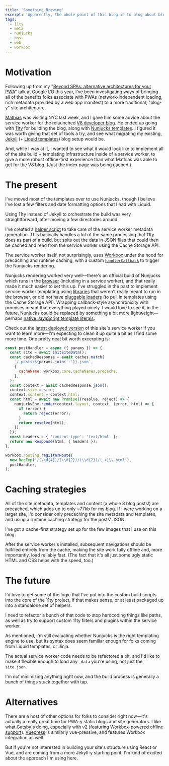 ```yaml
---
title: 'Something Brewing'
excerpt: 'Apparently, the whole point of this blog is to blog about blogging architecture.'
tags:
  - 11ty
  - meta
  - nunjucks
  - post
  - web
  - workbox
---
```


# Motivation

Following up from my "[Beyond SPAs: alternative architectures for your PWA](https://developers.google.com/web/updates/2018/05/beyond-spa)" talk at Google I/O this year, I've been investigating ways of bringing all of the benefits folks associate with PWAs (network-independent loading, rich metadata provided by a web app manifest) to a more traditional, "blog-y" site architecture.

[Mathias](https://twitter.com/mathias) was visiting NYC last week, and I gave him some advice about the service worker for the relaunched [V8 developer blog](https://v8.dev/). He ended up going with [11ty](https://www.11ty.io/) for building the blog, along with [Nunjucks templates](https://mozilla.github.io/nunjucks/). I figured it was worth giving that set of tools a try, and see what migrating my existing, [Jekyll](https://jekyllrb.com/) (+ [Liquid templates](https://shopify.github.io/liquid/)) blog setup would be.

And, while I was at it, I wanted to see what it would look like to implement all of the site build + templating infrastructure inside of a service worker, to give a more robust offline-first experience than what Mathias was able to get for the V8 blog. (Just the index page was being cached.)

# The present

I've moved most of the templates over to use Nunjucks, though I believe I've lost a few filters and date formatting options that I had with Liquid.

Using 11ty instead of Jekyll to orchestrate the build was very straightforward, after moving a few directories around.

I've created a [helper script](https://github.com/jeffposnick/jeffposnick.github.io/blob/6d9e5631a2eb9dd5083b1ee18090e890fa128672/generate-sw.js) to take care of the service worker metadata generation. This basically handles a lot of the same processing that 11ty does as part of a build, but spits out the data in JSON files that could then be cached and read from the service worker using the Cache Storage API.

The service worker itself, not surprisingly, uses [Workbox](https://developers.google.com/web/tools/workbox/) under the hood for precaching and runtime caching, with a custom [`handlerCallback`](https://developers.google.com/web/tools/workbox/reference-docs/latest/workbox.routing.Route#~handlerCallback) to trigger the Nunjucks rendering.

Nunjucks rendering worked very well—there's an official build of Nunjucks which runs in the [browser](https://mozilla.github.io/nunjucks/api.html#browser-usage) (including in a service worker), and that really made it much easier to set this up. I've struggled in the past to implement service worker templating using [libraries](https://github.com/sirlantis/liquid-node) that weren't really meant to run in the browser, or did not have [pluggable loaders](https://mozilla.github.io/nunjucks/api.html#writing-a-loader) (to pull in templates using the Cache Storage API). Wrapping callback-style asynchronicity with promises meant that everything played nicely. I would love to see if, in the future, Nunjucks could be replaced by something a bit more lightweight—perhaps [native JavaScript template literals](https://twitter.com/jeffposnick/status/1046093468341276673).

Check out the [latest deployed version](/service-worker.js) of this site's service worker if you want to learn more—I'm expecting to clean it up quite a bit as I find some more time. One pretty neat bit worth excerpting is:

```js
const postHandler = async ({ params }) => {
  const site = await initSiteData();
  const cachedResponse = await caches.match(
    `/_posts/${params.join('-')}.json`,
    {
      cacheName: workbox.core.cacheNames.precache,
    },
  );
  const context = await cachedResponse.json();
  context.site = site;
  context.content = context.html;
  const html = await new Promise((resolve, reject) => {
    nunjucksEnv.render(context.layout, context, (error, html) => {
      if (error) {
        return reject(error);
      }
      return resolve(html);
    });
  });
  const headers = { 'content-type': 'text/html' };
  return new Response(html, { headers });
};

workbox.routing.registerRoute(
  new RegExp('/(\\d{4})/(\\d{2})/(\\d{2})/(.+)\\.html'),
  postHandler,
);
```

# Caching strategies

All of the site metadata, templates and content (a whole 8 blog posts!) are precached, which adds up to only ~77kb for my blog. If I were working on a larger site, I'd consider only precaching the site metadata and templates, and using a runtime caching strategy for the posts' JSON.

I've got a cache-first strategy set up for the few images that I use on this blog.

After the service worker's installed, subsequent navigations should be fulfilled entirely from the cache, making the site work fully offline and, more importantly, load reliably fast. (The fact that it's all just some ugly static HTML and CSS helps with the speed, too.)

# The future

I'd love to get some of the logic that I've put into the custom build scripts into the core of the 11ty project, if that makes sense, or at least packaged up into a standalone set of helpers.

I need to refactor a bunch of that code to stop hardcoding things like paths, as well as try to support custom 11ty filters and plugins within the service worker.

As mentioned, I'm still evaluating whether Nunjucks is the right templating engine to use, but its syntax does seem familiar enough for folks coming from Liquid templates, or Jinja.

The actual service worker code needs to be refactored a bit, and I'd like to make it flexible enough to load any `_data` you're using, not just the `site.json`.

I'm not minimizing anything right now, and the build process is generally a bunch of things stuck together with tap.

# Alternatives

There are a host of other options for folks to consider right now—it's actually a really great time for PWA-y static blogs and site generators. I like what [Gatsby's doing](https://www.gatsbyjs.org/), especially with v2 (featuring [Workbox-powered offline support](https://www.gatsbyjs.org/packages/gatsby-plugin-offline/)). [Vuepress](https://vuepress.vuejs.org/) is similarly vue-pressive, and features Workbox integration as well.

But if you're not interested in building your site's structure using React or Vue, and are coming from a more Jekyll-y starting point, I'm kind of excited about the approach I'm using here.
